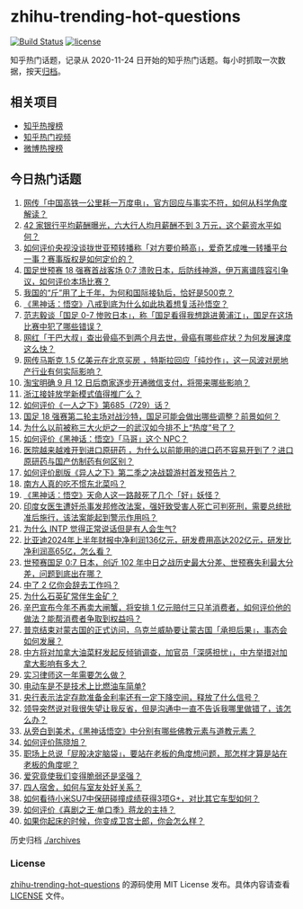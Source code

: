# zhihu-trending-hot-questions

[![Build Status](https://github.com/justjavac/zhihu-trending-hot-questions/workflows/ci/badge.svg?branch=master)](https://github.com/justjavac/zhihu-trending-hot-questions/actions)
[![license](https://img.shields.io/github/license/justjavac/zhihu-trending-hot-questions)](https://github.com/justjavac/zhihu-trending-hot-questions/blob/master/LICENSE)

知乎热门话题，记录从 2020-11-24
日开始的知乎热门话题。每小时抓取一次数据，按天[归档](./archives)。

## 相关项目

- [知乎热搜榜](https://github.com/justjavac/zhihu-trending-top-search)
- [知乎热门视频](https://github.com/justjavac/zhihu-trending-hot-video)
- [微博热搜榜](https://github.com/justjavac/weibo-trending-hot-search)

## 今日热门话题

<!-- BEGIN -->
<!-- 最后更新时间 Fri Sep 06 2024 02:28:21 GMT+0800 (China Standard Time) -->

1. [网传「中国高铁一公里耗一万度电」，官方回应与事实不符，如何从科学角度解读？](https://www.zhihu.com/question/666285282)
1. [42 家银行平均薪酬曝光，六大行人均月薪酬不到 3 万元，这个薪资水平如何？](https://www.zhihu.com/question/666071365)
1. [如何评价央视没谈拢世亚预转播称「对方要价畸高」，爱奇艺成唯一转播平台一事？赛事版权是如何定价的？](https://www.zhihu.com/question/666285343)
1. [国足世预赛 18 强赛首战客场 0:7 溃败日本，后防线神游，伊万离谱阵容引争议，如何评价本场比赛？](https://www.zhihu.com/question/666269941)
1. [我国的“斤”用了上千年，为何和国际接轨后，恰好是500克？](https://www.zhihu.com/question/666172030)
1. [《黑神话：悟空》八戒到底为什么如此执着想复活孙悟空？](https://www.zhihu.com/question/665995153)
1. [范志毅谈「国足 0-7 惨败日本」，称「国足看得我想跳进黄浦江」，国足在这场比赛中犯了哪些错误？](https://www.zhihu.com/question/666301785)
1. [网红「干巴大叔」查出骨癌不到两个月去世，骨癌有哪些症状？为何发展速度这么快？](https://www.zhihu.com/question/666183340)
1. [网传马斯克 1.5 亿美元在北京买房 ，特斯拉回应「纯炒作」，这一风波对房地产行业有何实际影响？](https://www.zhihu.com/question/666274557)
1. [淘宝明确 9 月 12 日后商家逐步开通微信支付，将带来哪些影响？](https://www.zhihu.com/question/666283186)
1. [浙江接娃放学新模式值得推广么？](https://www.zhihu.com/question/666130528)
1. [如何评价《一人之下》第685（729）话？](https://www.zhihu.com/question/666301881)
1. [国足 18 强赛第二轮主场对战沙特，国足可能会做出哪些调整？前景如何？](https://www.zhihu.com/question/666300497)
1. [为什么以前被称三大火炉之一的武汉如今排不上“热度”号了？](https://www.zhihu.com/question/661922575)
1. [如何评价《黑神话：悟空》「马哥」这个 NPC？](https://www.zhihu.com/question/665619846)
1. [医院越来越难开到进口原研药 ，为什么以前能用的进口药不容易开到了？进口原研药与国产仿制药有何区别？](https://www.zhihu.com/question/666164888)
1. [如何评价剧版《异人之下》第二季之决战碧游村首发预告片？](https://www.zhihu.com/question/666176249)
1. [南方人真的吃不惯东北菜吗？](https://www.zhihu.com/question/665803261)
1. [《黑神话：悟空》天命人这一路敲死了几个「好」妖怪？](https://www.zhihu.com/question/665616890)
1. [印度女医生遭奸杀事发邦修改法案，强奸致受害人死亡可判死刑，需要总统批准后施行，该法案能起到警示作用吗？](https://www.zhihu.com/question/666252708)
1. [为什么 INTP 觉得正常说话但是有人会生气?](https://www.zhihu.com/question/665529603)
1. [比亚迪2024年上半年财报中净利润136亿元，研发费用高达202亿元，研发比净利润高65亿，怎么看？](https://www.zhihu.com/question/666264515)
1. [世预赛国足 0:7 日本，创近 102 年中日之战历史最大分差、世预赛失利最大分差，问题到底出在哪？](https://www.zhihu.com/question/666299083)
1. [中了 2 亿你会辞去工作吗？](https://www.zhihu.com/question/663383826)
1. [为什么石英矿常伴生金矿？](https://www.zhihu.com/question/32093390)
1. [辛巴宣布今年不再卖大闸蟹，将安排 1 亿元赔付三只羊消费者，如何评价他的做法？能帮消费者争取到权益吗？](https://www.zhihu.com/question/666212183)
1. [普京结束对蒙古国的正式访问，乌克兰威胁要让蒙古国「承担后果」，事态会如何发展？](https://www.zhihu.com/question/666160790)
1. [中方将对加拿大油菜籽发起反倾销调查，加官员「深感担忧」，中方举措对加拿大影响有多大？](https://www.zhihu.com/question/666189439)
1. [实习律师这一年需要怎么做？](https://www.zhihu.com/question/345218273)
1. [电动车是不是技术上比燃油车简单?](https://www.zhihu.com/question/506995666)
1. [央行表示法定存款准备金利率还有一定下降空间，释放了什么信号？](https://www.zhihu.com/question/666279185)
1. [领导突然说对我很失望让我反省，但是沟通中一直不告诉我哪里做错了，该怎么办？](https://www.zhihu.com/question/665986806)
1. [从旁白到美术，《黑神话悟空》中分别有哪些佛教元素与道教元素？](https://www.zhihu.com/question/664774533)
1. [如何评价陈晓旭？](https://www.zhihu.com/question/357725793)
1. [职场上总说「屁股决定脑袋」，要站在老板的角度想问题，那怎样才算是站在老板的角度呢？](https://www.zhihu.com/question/665935210)
1. [爱究竟使我们变得脆弱还是坚强？](https://www.zhihu.com/question/665559176)
1. [四人宿舍，如何与室友处好关系？](https://www.zhihu.com/question/664198191)
1. [如何看待小米SU7中保研碰撞成绩获得3项G+，对比其它车型如何？](https://www.zhihu.com/question/666264552)
1. [如何评价《喜剧之王·单口季》蒋龙的主持？](https://www.zhihu.com/question/665202126)
1. [如果你起床的时候，你变成卫宫士郎，你会怎么样？](https://www.zhihu.com/question/434311187)

<!-- END -->

历史归档 [./archives](./archives)

### License

[zhihu-trending-hot-questions](https://github.com/justjavac/zhihu-trending-hot-questions)
的源码使用 MIT License 发布。具体内容请查看 [LICENSE](./LICENSE) 文件。
